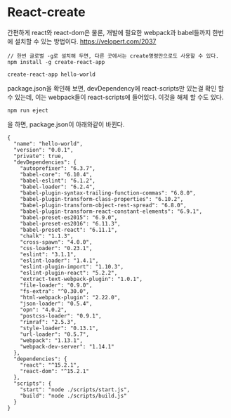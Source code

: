 # React-create
간편하게 react와 react-dom은 물론, 개발에 필요한 webpack과 babel들까지 한번에 설치할 수 있는 방법이다.
https://velopert.com/2037

```
// 한번 글로벌 -g로 설치해 두면, 다른 곳에서는 create명령만으로도 사용할 수 있다.
npm install -g create-react-app

create-react-app hello-world
```

package.json을 확인해 보면, devDependency에 react-scripts만 있는걸 확인 할 수 있는데, 이는 webpack들이 react-scripts에 들어있다.
이것을 해체 할 수도 있다.
```
npm run eject
```
을 하면, package.json이 아래와같이 바뀐다.

```
{
  "name": "hello-world",
  "version": "0.0.1",
  "private": true,
  "devDependencies": {
    "autoprefixer": "6.3.7",
    "babel-core": "6.10.4",
    "babel-eslint": "6.1.2",
    "babel-loader": "6.2.4",
    "babel-plugin-syntax-trailing-function-commas": "6.8.0",
    "babel-plugin-transform-class-properties": "6.10.2",
    "babel-plugin-transform-object-rest-spread": "6.8.0",
    "babel-plugin-transform-react-constant-elements": "6.9.1",
    "babel-preset-es2015": "6.9.0",
    "babel-preset-es2016": "6.11.3",
    "babel-preset-react": "6.11.1",
    "chalk": "1.1.3",
    "cross-spawn": "4.0.0",
    "css-loader": "0.23.1",
    "eslint": "3.1.1",
    "eslint-loader": "1.4.1",
    "eslint-plugin-import": "1.10.3",
    "eslint-plugin-react": "5.2.2",
    "extract-text-webpack-plugin": "1.0.1",
    "file-loader": "0.9.0",
    "fs-extra": "^0.30.0",
    "html-webpack-plugin": "2.22.0",
    "json-loader": "0.5.4",
    "opn": "4.0.2",
    "postcss-loader": "0.9.1",
    "rimraf": "2.5.3",
    "style-loader": "0.13.1",
    "url-loader": "0.5.7",
    "webpack": "1.13.1",
    "webpack-dev-server": "1.14.1"
  },
  "dependencies": {
    "react": "^15.2.1",
    "react-dom": "^15.2.1"
  },
  "scripts": {
    "start": "node ./scripts/start.js",
    "build": "node ./scripts/build.js"
  }
}
```

